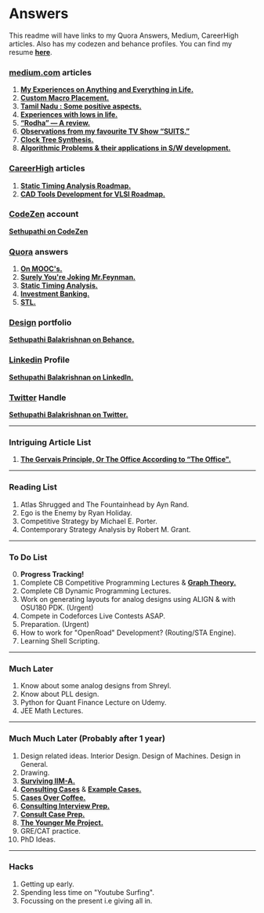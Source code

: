 # Answers
This readme will have links to my Quora Answers, Medium, CareerHigh articles. Also has my codezen and behance profiles.
You can find my resume [**here**](https://github.com/sethupathib/resume/blob/master/Sethu_CV_edited.pdf).

### [**medium.com**](https://medium.com/@sethupathibalakrishnan) articles
1. [**My Experiences on Anything and Everything in Life.**](https://medium.com/@sethupathibalakrishnan/my-experiences-on-anything-and-everything-in-life-231eb4699609)
2. [**Custom Macro Placement.**](https://medium.com/@sethupathibalakrishnan/custom-macro-placement-cd63043103b9)
3. [**Tamil Nadu : Some positive aspects.**](https://medium.com/@sethupathibalakrishnan/tamil-nadu-some-positive-aspects-8a46a7565122)
4. [**Experiences with lows in life.**](https://medium.com/@sethupathibalakrishnan/experiences-with-lows-in-life-83164a35a617)
4. [**“Rodha” — A review.**](https://medium.com/@sethupathibalakrishnan/random-7b0298691a0c)
4. [**Observations from my favourite TV Show “SUITS.”**](https://medium.com/@sethupathibalakrishnan/learnings-from-my-favourite-tv-show-suits-e19333f25628)
4. [**Clock Tree Synthesis.**](https://medium.com/@sethupathibalakrishnan/clock-tree-synthesis-c108f9ea0760)
4. [**Algorithmic Problems & their applications in S/W development.**](https://medium.com/@sethupathibalakrishnan/algorithmic-problems-their-applications-in-s-w-development-afeef6206609)


### [**CareerHigh**](https://careerhigh.in) articles
1. [**Static Timing Analysis Roadmap.**](https://careerhigh.in/Electronics-and-Communication-Engineering/Static-Timing-Analysis-Roadmap)
2. [**CAD Tools Development for VLSI Roadmap.**](https://careerhigh.in/Electronics-and-Communication-Engineering/CAD-Tools-Development-for-VLSI-Roadmap)

### [**CodeZen**](https://codezen.codingninjas.com/?_ga=2.138767667.1824624368.1597571625-2043193814.1597571625) account
[**Sethupathi on CodeZen**](https://codezen.codingninjas.com/dashboard?_ga=2.138767667.1824624368.1597571625-2043193814.1597571625)

### [**Quora**](https://www.quora.com/profile/Sethupathi-Balakrishnan-सेतुपति-बालकृष्णन) answers
1. [**On MOOC's.**](https://www.quora.com/How-effective-are-Moocs-for-learning-programming-languages/answer/Sethupathi-Balakrishnan-%E0%A4%B8%E0%A5%87%E0%A4%A4%E0%A5%81%E0%A4%AA%E0%A4%A4%E0%A4%BF-%E0%A4%AC%E0%A4%BE%E0%A4%B2%E0%A4%95%E0%A5%83%E0%A4%B7%E0%A5%8D%E0%A4%A3%E0%A4%A8?ch=2&srid=O1GE) 
2. [**Surely You're Joking Mr.Feynman.**](https://www.quora.com/Is-Surely-Youre-Joking-Mr-Feynman-Adventures-of-a-Curious-Character-by-Richard-P-Feynman-worth-the-read/answer/Sethupathi-Balakrishnan-%E0%A4%B8%E0%A5%87%E0%A4%A4%E0%A5%81%E0%A4%AA%E0%A4%A4%E0%A4%BF-%E0%A4%AC%E0%A4%BE%E0%A4%B2%E0%A4%95%E0%A5%83%E0%A4%B7%E0%A5%8D%E0%A4%A3%E0%A4%A8?ch=2&srid=O1GE) 
3. [**Static Timing Analysis.**](https://www.quora.com/What-are-some-of-the-best-resources-to-learn-Static-Timing-Analysis-STA-of-Digital-VLSI-Designs/answer/Sethupathi-Balakrishnan-%E0%A4%B8%E0%A5%87%E0%A4%A4%E0%A5%81%E0%A4%AA%E0%A4%A4%E0%A4%BF-%E0%A4%AC%E0%A4%BE%E0%A4%B2%E0%A4%95%E0%A5%83%E0%A4%B7%E0%A5%8D%E0%A4%A3%E0%A4%A8?ch=2&srid=O1GE )
4. [**Investment Banking.**](https://www.quora.com/I-am-an-undergrad-at-BITS-Pilani-interested-in-investment-banking-What-are-some-of-the-courses-or-reading-material-I-could-go-through/answer/Sethupathi-Balakrishnan-%E0%A4%B8%E0%A5%87%E0%A4%A4%E0%A5%81%E0%A4%AA%E0%A4%A4%E0%A4%BF-%E0%A4%AC%E0%A4%BE%E0%A4%B2%E0%A4%95%E0%A5%83%E0%A4%B7%E0%A5%8D%E0%A4%A3%E0%A4%A8?ch=2&srid=O1GE )
5. [**STL.**](https://www.quora.com/What-are-the-best-video-lecturers-to-learn-STL-algorithms-in-C/answer/Sethupathi-Balakrishnan-%E0%A4%B8%E0%A5%87%E0%A4%A4%E0%A5%81%E0%A4%AA%E0%A4%A4%E0%A4%BF-%E0%A4%AC%E0%A4%BE%E0%A4%B2%E0%A4%95%E0%A5%83%E0%A4%B7%E0%A5%8D%E0%A4%A3%E0%A4%A8?ch=2&srid=O1GE )
### [**Design**](https://www.behance.net) portfolio 
[**Sethupathi Balakrishnan on Behance.**](https://www.behance.net/bsethupathi/projects)
### [**Linkedin**](https://www.linkedin.com) Profile
[**Sethupathi Balakrishnan on LinkedIn.**](https://www.linkedin.com/in/sethupathi-balakrishnan-4a528767/)
### [**Twitter**](https://twitter.com) Handle
[**Sethupathi Balakrishnan on Twitter.**](https://twitter.com/bsethupathi)

------------------------

### **Intriguing Article List**
1. [**The Gervais Principle, Or The Office According to “The Office".**](https://www.ribbonfarm.com/2009/10/07/the-gervais-principle-or-the-office-according-to-the-office/)

------------------------
### **Reading List**
1. Atlas Shrugged and The Fountainhead by Ayn Rand.
2. Ego is the Enemy by Ryan Holiday.
3. Competitive Strategy by Michael E. Porter.
4. Contemporary Strategy Analysis by Robert M. Grant.
------------------------
### **To Do List**
0. **Progress Tracking!**
1. Complete CB Competitive Programming Lectures & [**Graph Theory.**](https://www.youtube.com/playlist?list=PL2q4fbVm1Ik6DCzm9XZJbNwyHtHGclcEh)
2. Complete CB Dynamic Programming Lectures.
3. Work on generating layouts for analog designs using ALIGN & with OSU180 PDK. (Urgent)
4. Compete in Codeforces Live Contests ASAP.
5. Preparation. (Urgent)
6. How to work for "OpenRoad" Development? (Routing/STA Engine).
7. Learning Shell Scripting.

------------------------
### **Much Later**
1. Know about some analog designs from Shreyl.
2. Know about PLL design.
3. Python for Quant Finance Lecture on Udemy.
4. JEE Math Lectures.
------------------------
### **Much Much Later (Probably after 1 year)**
1. Design related ideas. Interior Design. Design of Machines. Design in General.
2. Drawing.
3. [**Surviving IIM-A.**](https://www.youtube.com/playlist?list=PLIO8daZRc7DcLyv5ptsJwU-aqnZc0Tznt)
4. [**Consulting Cases**](https://www.youtube.com/playlist?list=PLIO8daZRc7Dfu0GloK0HJbU2k6v1wNoDX) & [**Example Cases.**](https://www.youtube.com/playlist?list=PLIO8daZRc7DdLTW-PK4tpQpePP3ee-TkD)
5. [**Cases Over Coffee.**](https://casesovercoffee.com)
6. [**Consulting Interview Prep.**](https://www.youtube.com/user/MConsultingPrep/playlists)
7. [**Consult Case Prep.**](https://www.youtube.com/user/firmsconsulting/playlists)
8. [**The Younger Me Project.**](https://www.youtube.com/channel/UC7xmSTfYgi2eqIV_ABw-eXg)
9. GRE/CAT practice.
10. PhD Ideas.
------------------------
### **Hacks**
1. Getting up early.
2. Spending less time on "Youtube Surfing".
3. Focussing on the present i.e giving all in.

